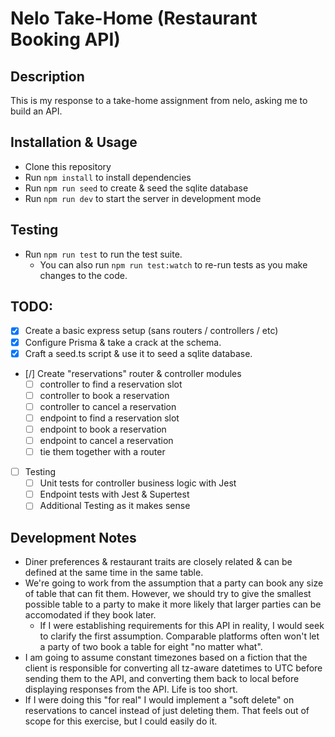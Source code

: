 # Nelo Take-Home (Restaurant Booking API)

## Description

This is my response to a take-home assignment from nelo, asking me to build an API.

## Installation & Usage

- Clone this repository
- Run `npm install` to install dependencies
- Run `npm run seed` to create & seed the sqlite database
- Run `npm run dev` to start the server in development mode

## Testing

- Run `npm run test` to run the test suite.
  - You can also run `npm run test:watch` to re-run tests as you make changes to the code.

## TODO:

- [x] Create a basic express setup (sans routers / controllers / etc)
- [x] Configure Prisma & take a crack at the schema.
- [x] Craft a seed.ts script & use it to seed a sqlite database.
- [/] Create "reservations" router & controller modules
  - [ ] controller to find a reservation slot
  - [ ] controller to book a reservation
  - [ ] controller to cancel a reservation
  - [ ] endpoint to find a reservation slot
  - [ ] endpoint to book a reservation
  - [ ] endpoint to cancel a reservation
  - [ ] tie them together with a router
- [ ] Testing
  - [ ] Unit tests for controller business logic with Jest
  - [ ] Endpoint tests with Jest & Supertest
  - [ ] Additional Testing as it makes sense

## Development Notes

- Diner preferences & restaurant traits are closely related & can be defined at the same time in the same table.
- We're going to work from the assumption that a party can book any size of table that can fit them. However, we should try to give the smallest possible table to a party to make it more likely that larger parties can be accomodated if they book later.
  - If I were establishing requirements for this API in reality, I would seek to clarify the first assumption. Comparable platforms often won't let a party of two book a table for eight "no matter what".
- I am going to assume constant timezones based on a fiction that the client is responsible for converting all tz-aware datetimes to UTC before sending them to the API, and converting them back to local before displaying responses from the API. Life is too short.
- If I were doing this "for real" I would implement a "soft delete" on reservations to cancel instead of just deleting them. That feels out of scope for this exercise, but I could easily do it.
